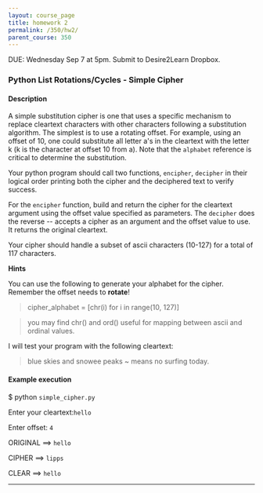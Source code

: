 ```yaml
---
layout: course_page
title: homework 2
permalink: /350/hw2/
parent_course: 350
---
```


DUE: Wednesday Sep 7 at 5pm. Submit to Desire2Learn Dropbox. 

### Python List Rotations/Cycles - Simple Cipher

#### Description
A simple substitution cipher is one that uses a specific mechanism to replace cleartext characters with other characters following a substitution algorithm. The simplest is to use a rotating offset. For example, using an offset of 10, one could substitute all letter a's in the cleartext with the letter k (k is the character at offset 10 from a). Note that the ```alphabet``` reference is critical to determine the substitution. 

Your python program should call two functions, ```encipher```, ```decipher```  in their logical order printing both the cipher and the deciphered text to verify success.

For the ```encipher``` function, build and return the cipher for the cleartext argument using the offset value specified as parameters. The ```decipher``` does the reverse -- accepts a cipher as an argument and the offset value to use. It returns the original cleartext. 

Your cipher should handle a subset of ascii characters (10-127) for a total of 117 characters.

**Hints**

You can use the following to generate your alphabet for the cipher. Remember the offset needs to **rotate**!

>	cipher_alphabet = [chr(i) for i in range(10, 127)]

>	you may find chr() and ord() useful for mapping between ascii and ordinal values.

I will test your program with the following cleartext:

>	blue skies and snowee peaks ~ means no surfing today.


#### Example execution

$ python ```simple_cipher.py```

Enter your cleartext:```hello```

Enter offset: ```4```

ORIGINAL	==>	```hello```

CIPHER		==>	```lipps```

CLEAR		==>	```hello```


---

